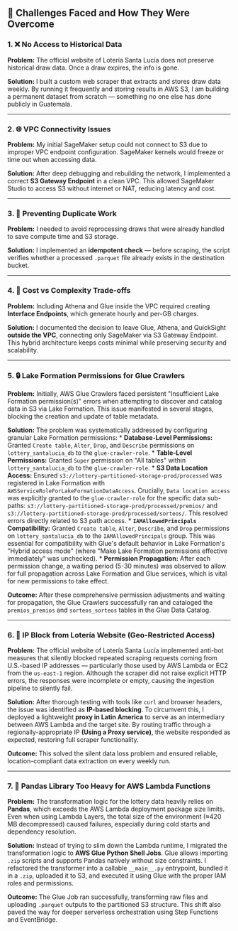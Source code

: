 ## 🚧 Challenges Faced and How They Were Overcome

### 1. ❌ No Access to Historical Data
**Problem:** The official website of Lotería Santa Lucía does not preserve historical draw data. Once a draw expires, the info is gone.

**Solution:** I built a custom web scraper that extracts and stores draw data weekly. By running it frequently and storing results in AWS S3, I am building a permanent dataset from scratch — something no one else has done publicly in Guatemala.

---

### 2. 🌐 VPC Connectivity Issues
**Problem:** My initial SageMaker setup could not connect to S3 due to improper VPC endpoint configuration. SageMaker kernels would freeze or time out when accessing data.

**Solution:** After deep debugging and rebuilding the network, I implemented a correct **S3 Gateway Endpoint** in a clean VPC. This allowed SageMaker Studio to access S3 without internet or NAT, reducing latency and cost.

---

### 3. 🔄 Preventing Duplicate Work
**Problem:** I needed to avoid reprocessing draws that were already handled to save compute time and S3 storage.

**Solution:** I implemented an **idempotent check** — before scraping, the script verifies whether a processed `.parquet` file already exists in the destination bucket.

---

### 4. 💸 Cost vs Complexity Trade-offs
**Problem:** Including Athena and Glue inside the VPC required creating **Interface Endpoints**, which generate hourly and per-GB charges.

**Solution:** I documented the decision to leave Glue, Athena, and QuickSight **outside the VPC**, connecting only SageMaker via S3 Gateway Endpoint. This hybrid architecture keeps costs minimal while preserving security and scalability.

---

### 5. 🔒 Lake Formation Permissions for Glue Crawlers
**Problem:** Initially, AWS Glue Crawlers faced persistent "Insufficient Lake Formation permission(s)" errors when attempting to discover and catalog data in S3 via Lake Formation. This issue manifested in several stages, blocking the creation and update of table metadata.

**Solution:** The problem was systematically addressed by configuring granular Lake Formation permissions:
    * **Database-Level Permissions:** Granted `Create table`, `Alter`, `Drop`, and `Describe` permissions on `lottery_santalucia_db` to the `glue-crawler-role`.
    * **Table-Level Permissions:** Granted `Super` permission on "All tables" within `lottery_santalucia_db` to the `glue-crawler-role`.
    * **S3 Data Location Access:** Ensured `s3://lottery-partitioned-storage-prod/processed` was registered in Lake Formation with `AWSServiceRoleForLakeFormationDataAccess`. Crucially, `Data location access` was explicitly granted to the `glue-crawler-role` for the specific data sub-paths: `s3://lottery-partitioned-storage-prod/processed/premios/` and `s3://lottery-partitioned-storage-prod/processed/sorteos/`. This resolved errors directly related to S3 path access.
    * **`IAMAllowedPrincipals` Compatibility:** Granted `Create table`, `Alter`, `Describe`, and `Drop` permissions on `lottery_santalucia_db` to the `IAMAllowedPrincipals` group. This was essential for compatibility with Glue's default behavior in Lake Formation's "Hybrid access mode" (where "Make Lake Formation permissions effective immediately" was unchecked).
    * **Permission Propagation:** After each permission change, a waiting period (5-30 minutes) was observed to allow for full propagation across Lake Formation and Glue services, which is vital for new permissions to take effect.

**Outcome:** After these comprehensive permission adjustments and waiting for propagation, the Glue Crawlers successfully ran and cataloged the `premios_premios` and `sorteos_sorteos` tables in the Glue Data Catalog.

---

### 6. 🛑 IP Block from Lotería Website (Geo-Restricted Access)
**Problem:** The official website of Lotería Santa Lucía implemented anti-bot measures that silently blocked repeated scraping requests coming from U.S.-based IP addresses — particularly those used by AWS Lambda or EC2 from the `us-east-1` region. Although the scraper did not raise explicit HTTP errors, the responses were incomplete or empty, causing the ingestion pipeline to silently fail.

**Solution:** After thorough testing with tools like `curl` and browser headers, the issue was identified as **IP-based blocking**. To circumvent this, I deployed a lightweight **proxy in Latin America** to serve as an intermediary between AWS Lambda and the target site. By routing traffic through a regionally-appropriate IP **(Using a Proxy service)**, the website responded as expected, restoring full scraper functionality.

**Outcome:** This solved the silent data loss problem and ensured reliable, location-compliant data extraction on every weekly run.

---

### 7. 🐍 Pandas Library Too Heavy for AWS Lambda Functions
**Problem:** The transformation logic for the lottery data heavily relies on **Pandas**, which exceeds the AWS Lambda deployment package size limits. Even when using Lambda Layers, the total size of the environment (≈420 MB decompressed) caused failures, especially during cold starts and dependency resolution.

**Solution:** Instead of trying to slim down the Lambda runtime, I migrated the transformation logic to **AWS Glue Python Shell Jobs**. Glue allows importing `.zip` scripts and supports Pandas natively without size constraints. I refactored the transformer into a callable `__main__.py` entrypoint, bundled it in a `.zip`, uploaded it to S3, and executed it using Glue with the proper IAM roles and permissions.

**Outcome:** The Glue Job ran successfully, transforming raw files and uploading `.parquet` outputs to the partitioned S3 structure. This shift also paved the way for deeper serverless orchestration using Step Functions and EventBridge.
